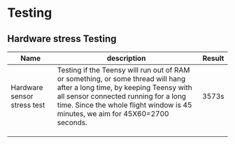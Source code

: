 # Testing

## Hardware stress Testing

| Name                        | description                                                  | Result |
| --------------------------- | ------------------------------------------------------------ | ------ |
| Hardware sensor stress test | Testing if the Teensy will run out of RAM or something, or some thread will hang after a long time, by keeping Teensy with all sensor connected running for a long time. Since the whole flight window is 45 minutes, we aim for 45X60=2700 seconds. | 3573s  |
|                             |                                                              |        |
|                             |                                                              |        |
|                             |                                                              |        |

